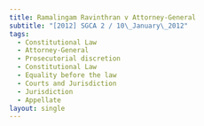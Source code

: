 ```yaml
---
title: Ramalingam Ravinthran v Attorney-General
subtitle: "[2012] SGCA 2 / 10\_January\_2012"
tags:
  - Constitutional Law
  - Attorney-General
  - Prosecutorial discretion
  - Constitutional Law
  - Equality before the law
  - Courts and Jurisdiction
  - Jurisdiction
  - Appellate
layout: single
---
```


